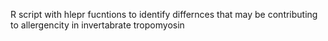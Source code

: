 R script with hlepr fucntions to identify differnces that may be contributing to allergencity in invertabrate tropomyosin 
